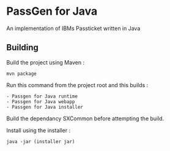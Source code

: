 # PassGen for Java 
An implementation of IBMs Passticket written in Java

## Building
Build the project using Maven :

	mvn package

Run this command from the project root and this builds :

    - Passgen for Java runtime 
    - Passgen for Java webapp
    - Passgen for Java installer

Build the dependancy SXCommon before attempting the build.

Install using the installer :

    java -jar (installer jar)
